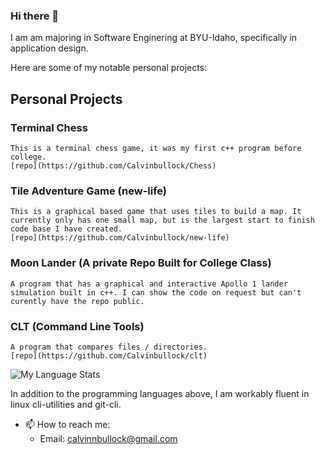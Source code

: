 ### Hi there 👋
I am am majoring in Software Enginering at BYU-Idaho, specifically in application design.

Here are some of my notable personal projects:

## Personal Projects

### Terminal Chess
    This is a terminal chess game, it was my first c++ program before college.
    [repo](https://github.com/Calvinbullock/Chess)

### Tile Adventure Game (new-life)
    This is a graphical based game that uses tiles to build a map. It currently only has one small map, but is the largest start to finish code base I have created. 
    [repo](https://github.com/Calvinbullock/new-life)

### Moon Lander (A private Repo Built for College Class)
    A program that has a graphical and interactive Apollo 1 lander simulation built in c++. I can show the code on request but can't curently have the repo public.

### CLT (Command Line Tools)
    A program that compares files / directories.
    [repo](https://github.com/Calvinbullock/clt)

![My Language Stats](https://github-readme-stats.vercel.app/api/top-langs/?username=Calvinbullock&layout=compact&theme=dark&exclude_repo=smb1-disasm)

In addition to the programming languages above, I am workably fluent in linux cli-utilities and git-cli.


- 📫 How to reach me:
  - Email: calvinnbullock@gmail.com

<!--
**Calvinbullock/Calvinbullock** is a ✨ _special_ ✨ repository because its `README.md` (this file) appears on your GitHub profile.

Here are some ideas to get you started:

- 🔭 I’m currently working on ...
- 🌱 I’m currently learning ...
- 👯 I’m looking to collaborate on ...
- 🤔 I’m looking for help with ...
- 💬 Ask me about ...
- 📫 How to reach me: ...
- 😄 Pronouns: ...
- ⚡ Fun fact: ...
-->
